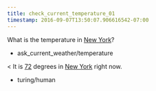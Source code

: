 ```yaml
---
title: check_current_temperature_01
timestamp: 2016-09-07T13:50:07.906616542-07:00
---
```


What is the temperature in [New York](city)?
* ask_current_weather/temperature

< It is [72](temperature) degrees in [New York](city) right now.
* turing/human
